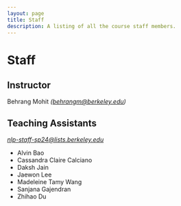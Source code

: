 ```yaml
---
layout: page
title: Staff
description: A listing of all the course staff members.
---
```


# Staff


## Instructor
Behrang Mohit <i> (behrangm@berkeley.edu)</i>



## Teaching Assistants
<i> nlp-staff-sp24@lists.berkeley.edu </i>

- Alvin Bao
- Cassandra Claire Calciano
- Daksh Jain
- Jaewon Lee
- Madeleine Tamy Wang
- Sanjana Gajendran
- Zhihao Du
